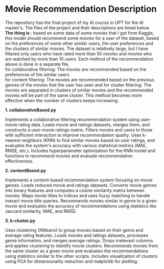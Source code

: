 ﻿# Movie Recommendation Description  
The repository has the final project of my AI course in UPT for the AI master's. The files of the project and their descriptions are listed below.  
**The thing is** : based on some data of some movies that I got from Kaggle, this model should recommend some movies for a user of the dataset, based on the preferences of some other similar users, the user preferences and the clusters of similar movies. The dataset is relatively large, but I have filtered only users who have rated more than 50 movies and movies who are watched by more than 10 users. Each method of the recommendation above is done in a separate file,  
for collaborative filtering: The movies are recommended based on the preferences of the similar users  
for content filtering: The movies are recommended based on the previous genres of the movies that the user has seen
and for cluster filtering: The movies are separated in clusters of similar movies and the recommended movies will be part of the same cluster. This method becomes more effective when the number of clusters keeps increasing.  

**1. collaborativeBased.py**  

Implements a collaborative filtering recommendation system using user-movie rating data.
Loads movie and ratings datasets, merges them, and constructs a user-movie ratings matrix.
Filters movies and users to those with sufficient interaction to improve recommendation quality.
Uses k-nearest neighbors (KNN) to find similar movies based on user ratings, and evaluates the system's accuracy with various statistical metrics (MAE, RMSE, etc.).
Includes hyperparameter optimization for the KNN model and functions to recommend movies and evaluate recommendation effectiveness.  

**2. contentBased.py**  

Implements a content-based recommendation system focusing on movie genres.
Loads reduced movie and ratings datasets.
Converts movie genres into binary features and computes a cosine similarity matrix between movies.
Maps movie titles to indices and uses fuzzy matching to handle inexact movie title queries.
Recommends movies similar in genre to a given movie and evaluates the accuracy of recommendations using statistics like Jaccard similarity, MAE, and RMSE.  

**3. k-cluster.py**  

Uses clustering (KMeans) to group movies based on their genre and average rating features.
Loads movies and ratings datasets, processes genre information, and merges average ratings.
Drops irrelevant columns and applies clustering to identify movie clusters.
Recommends movies from the same cluster as a given movie and evaluates the recommendations using statistics similar to the other scripts.
Includes visualization of clusters using PCA for dimensionality reduction and matplotlib for plotting.
